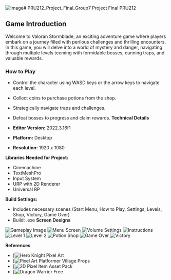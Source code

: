 ![image](https://github.com/chaowei216/PRU212_Group7_FinalProject/assets/97719955/b77682a6-123c-4f79-a229-8c6b64e5f6be)# PRU212_Project_Final_Group7
Project Final PRU212
## Game Introduction

Welcome to Valoran Stormblade, an exciting adventure game where players embark on a journey filled with perilous challenges and thrilling encounters. In this game, you will delve into a world of mystery and danger, navigating through multiple levels teeming with formidable bosses, cunning traps, and valuable rewards.
### How to Play

- Control the character using WASD keys or the arrow keys to navigate each level.
- Collect coins to purchase potions from the shop.
- Strategically navigate traps and challenges.
- Defeat bosses to progress and claim rewards.
**Technical Details**

- **Editor Version:** 2022.3.16f1
- **Platform:** Desktop
- **Resolution:** 1920 x 1080

**Libraries Needed for Project:**
- Cinemachine
- TextMeshPro
- Input System
- URP with 2D Renderer
- Universal RP

**Build Settings:**
- Includes necessary scenes (Start Menu, How to Play, Settings, Levels, Shop, Victory, Game Over)
- Build: .exe
**Screen Designs**

![Gameplay Image](Mockup/member.png)
![Menu Screen](Mockup/menu.png)
![Volume Settings](Mockup/volumn.png)
![Instructions](Mockup/instruction.png)
![Level 1](Mockup/level1.png)
![Level 2](Mockup/level2.png)
![Potion Shop](Mockup/potionshop.png)
![Game Over](Mockup/gameover.png)
![Victory](Mockup/victory.png)

**References**

- [![Hero Knight Pixel Art](https://assetstorev1-prd-cdn.unity3d.com/key-image/4b0b754f-5a35-4404-8f60-b5c5b0edeef3.jpg)
- [![Pixel Art Platformer Village Props](https://assetstorev1-prd-cdn.unity3d.com/package-screenshot/13e5165f-2aed-47d9-968d-2201d0361a6d_scaled.jpg)
- [![2D Pixel Item Asset Pack](https://assetstorev1-prd-cdn.unity3d.com/key-image/14d5c395-a5ca-4baa-898f-ea5f86b9d294.png?v=1)
- [![Dragon Warrior Free](https://assetstorev1-prd-cdn.unity3d.com/key-image/8f00bb80-66b5-46ea-a54d-a02a42ddfe8c.jpg)
